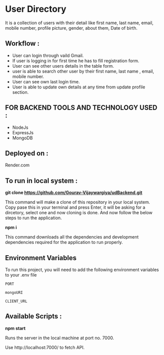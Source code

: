 
# User Directory

It is a collection of users with their detail like first name, last name, email, mobile number, profile picture, gender, about them, Date of birth.


## Workflow :

* User can login through vaild Gmail.
* If user is logging in for first time he has to fill registration form.
* User can see other users details in the table form.
* user is able to search other user by their first name, last name , email,     mobile number.
* User can see own last login time.
* User is able to update own details at any time from update profile section.
## FOR BACKEND TOOLS AND TECHNOLOGY USED :

* NodeJs 
* ExpressJs
* MongoDB
## Deployed on :

Render.com
## To run in local system :

**git clone https://github.com/Gourav-Vijaywargiya/udBackend.git**

This command will make a clone of this repository in your local system.
Copy pase this in your terminal and press Enter, it will be asking for a dircetory, select one and now cloning is done.
And now follow the below steps to run the application.

**npm i**

This command downloads all the dependencies and development dependencies required for the application to run properly.
## Environment Variables

To run this project, you will need to add the following environment variables to your .env file

`PORT`

`mongoURI`

`CLIENT_URL`

## Available Scripts :

**npm start**

Runs the server in the local machine at port no. 7000.

Use  http://localhost:7000/ to fetch API.
